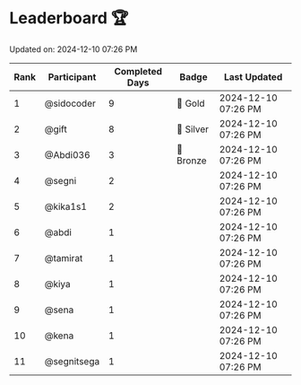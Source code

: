 # Leaderboard 🏆

Updated on: 2024-12-10 07:26 PM

| Rank | Participant       | Completed Days | Badge      | Last Updated         |
|------|-------------------|----------------|------------|----------------------|
| 1    | @sidocoder        | 9              | 🏅 Gold     | 2024-12-10 07:26 PM |
| 2    | @gift             | 8              | 🥈 Silver   | 2024-12-10 07:26 PM |
| 3    | @Abdi036          | 3              | 🥉 Bronze   | 2024-12-10 07:26 PM |
| 4    | @segni            | 2              |            | 2024-12-10 07:26 PM |
| 5    | @kika1s1          | 2              |            | 2024-12-10 07:26 PM |
| 6    | @abdi             | 1              |            | 2024-12-10 07:26 PM |
| 7    | @tamirat          | 1              |            | 2024-12-10 07:26 PM |
| 8    | @kiya             | 1              |            | 2024-12-10 07:26 PM |
| 9    | @sena             | 1              |            | 2024-12-10 07:26 PM |
| 10   | @kena             | 1              |            | 2024-12-10 07:26 PM |
| 11   | @segnitsega       | 1              |            | 2024-12-10 07:26 PM |
